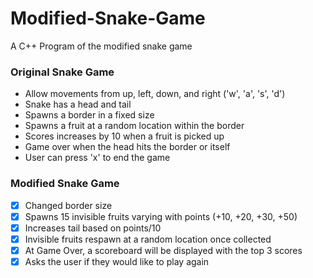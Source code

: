 # Modified-Snake-Game
A C++ Program of the modified snake game

### Original Snake Game
* Allow movements from up, left, down, and right ('w', 'a', 's', 'd')
* Snake has a head and tail
* Spawns a border in a fixed size
* Spawns a fruit at a random location within the border
* Scores increases by 10 when a fruit is picked up
* Game over when the head hits the border or itself
* User can press 'x' to end the game

### Modified Snake Game
- [x] Changed border size
- [x] Spawns 15 invisible fruits varying with points (+10, +20, +30, +50)
- [x] Increases tail based on points/10 
- [x] Invisible fruits respawn at a random location once collected
- [x] At Game Over, a scoreboard will be displayed with the top 3 scores
- [x] Asks the user if they would like to play again
